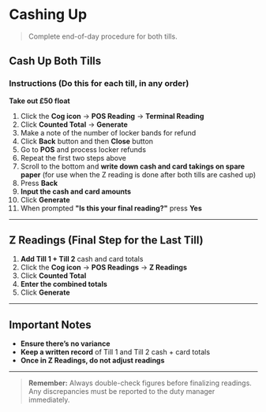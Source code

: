 # Cashing Up

> Complete end-of-day procedure for both tills.

## Cash Up Both Tills

### Instructions (Do this for each till, in any order)

**Take out £50 float**

1. Click the **Cog icon** → **POS Reading** → **Terminal Reading**
2. Click **Counted Total** → **Generate**
3. Make a note of the number of locker bands for refund
4. Click **Back** button and then **Close** button
5. Go to **POS** and process locker refunds
6. Repeat the first two steps above
7. Scroll to the bottom and **write down cash and card takings on spare paper** (for use when the Z reading is done after both tills are cashed up)
8. Press **Back**
9. **Input the cash and card amounts**
10. Click **Generate**
11. When prompted **"Is this your final reading?"** press **Yes**

---

## Z Readings (Final Step for the Last Till)

1. **Add Till 1 + Till 2** cash and card totals
2. Click the **Cog icon** → **POS Readings** → **Z Readings**
3. Click **Counted Total**
4. **Enter the combined totals**
5. Click **Generate**

---

## Important Notes

- **Ensure there’s no variance**
- **Keep a written record** of Till 1 and Till 2 cash + card totals
- **Once in Z Readings, do not adjust readings**

---

> **Remember:** Always double-check figures before finalizing readings. Any discrepancies must be reported to the duty manager immediately.

